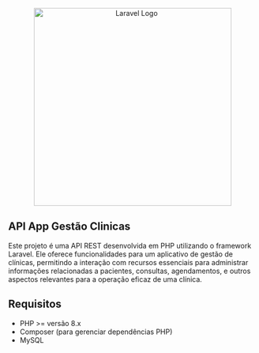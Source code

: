 <p align="center"><a href="https://laravel.com" target="_blank"><img src="https://raw.githubusercontent.com/laravel/art/master/logo-lockup/5%20SVG/2%20CMYK/1%20Full%20Color/laravel-logolockup-cmyk-red.svg" width="400" alt="Laravel Logo"></a></p>

## API App Gestão Clinicas

Este projeto é uma API REST desenvolvida em PHP utilizando o framework Laravel. Ele oferece funcionalidades para um aplicativo de gestão de clínicas, permitindo a interação com recursos essenciais para administrar informações relacionadas a pacientes, consultas, agendamentos, e outros aspectos relevantes para a operação eficaz de uma clínica.

## Requisitos

-   PHP >= versão 8.x
-   Composer (para gerenciar dependências PHP)
-   MySQL
